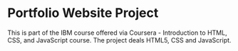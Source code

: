 # Portfolio Website Project
This is part of the IBM course offered via Coursera - Introduction to HTML, CSS, and JavaScript course.
The project deals HTML5, CSS and JavaScript.
